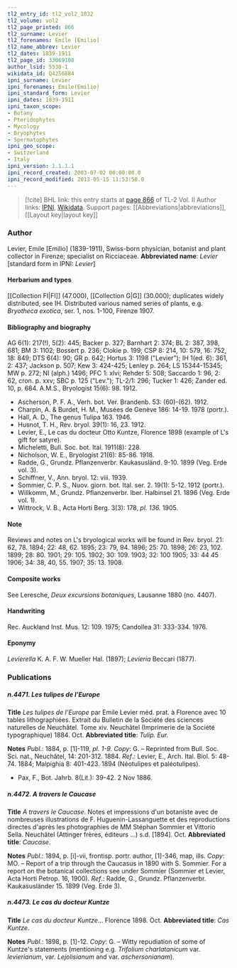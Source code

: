 ```yaml
---
tl2_entry_id: tl2_vol2_1032
tl2_volume: vol2
tl2_page_printed: 866
tl2_surname: Levier
tl2_forenames: Emile [Emilio]
tl2_name_abbrev: Levier
tl2_dates: 1839-1911
tl2_page_id: 33069108
author_lsid: 5530-1
wikidata_id: Q4256884
ipni_surname: Levier
ipni_forenames: Emile(Emilio)
ipni_standard_form: Levier
ipni_dates: 1839-1911
ipni_taxon_scope: 
- Botany
- Pteridophytes
- Mycology
- Bryophytes
- Spermatophytes
ipni_geo_scope: 
- Switzerland
- Italy
ipni_version: 1.1.1.1
ipni_record_created: 2003-07-02 00:00:00.0
ipni_record_modified: 2013-05-15 11:53:58.0
---
```


> [!cite] BHL link: this entry starts at [page 866](https://www.biodiversitylibrary.org/page/33069108) of TL-2 Vol. II
> Author links: [IPNI](https://www.ipni.org/a/5530-1), [Wikidata](https://www.wikidata.org/wiki/Q4256884). Support pages: [[Abbreviations|abbreviations]], [[Layout key|layout key]]

### Author

Levier, Emile \[Emilio\] (1839-1911), Swiss-born physician, botanist and plant collector in Firenze; specialist on Ricciaceae. 
**Abbreviated name**: *Levier* \[standard form in IPNI: *Levier*\]

#### Herbarium and types

[[Collection FI|FI]] (47.000), [[Collection G|G]] (30.000); duplicates widely distributed, see IH. Distributed various named series of plants, e.g. *Bryotheca exotica*, ser. 1, nos. 1-100, Firenze 1907.

#### Bibliography and biography

AG 6(1): 217(!), 5(2): 445; Backer p. 327; Barnhart 2: 374; BL 2: 387, 398, 681; BM 3: 1102; Bossert p. 236; Clokie p. 199; CSP 8: 214, 10: 579, 16: 752, 18: 849; DTS 6(4): 90; GR p. 642; Hortus 3: 1198 ("Levier"); IH 1(ed. 6): 361, 2: 437; Jackson p. 507; Kew 3: 424-425; Lenley p. 264; LS 15344-15345; MW p. 272; NI (alph.) 1496; PFC 1: xlvi; Rehder 5: 508; Saccardo 1: 96, 2: 62, cron. p. xxv; SBC p. 125 ("Lev."); TL-2/1: 296; Tucker 1: 426; Zander ed. 10, p. 684. A.M.S., Bryologist 15(6): 98. 1912.
- Ascherson, P. F. A., Verh. bot. Ver. Brandenb. 53: (60)-(62). 1912.
- Charpin, A. & Burdet, H. M., Musées de Genève 186: 14-19. 1978 (portr.).
- Hall, A. D., The genus Tulipa 163. 1946.
- Husnot, T. H., Rev. bryol. 39(1): 16, 23. 1912.
- Levier, E., Le cas du docteur Otto Kuntze, Florence 1898 (example of L's gift for satyre).
- Micheletti, Bull. Soc. bot. Ital. 1911(8): 228.
- Nicholson, W. E., Bryologist 21(6): 85-86. 1918.
- Radde, G., Grundz. Pflanzenverbr. Kaukasusländ. 9-10. 1899 (Veg. Erde vol. 3).
- Schiffner, V., Ann. bryol. 12: viii. 1939.
- Sommier, C. P. S., Nuov. giorn. bot. Ital. ser. 2. 19(1): 5-12. 1912 (portr.).
- Willkomm, M., Grundz. Pflanzenverbr. Iber. Halbinsel 21. 1896 (Veg. Erde vol. 1).
- Wittrock, V. B., Acta Horti Berg. 3(3): 178, *pl. 136.* 1905.

#### Note

Reviews and notes on L's bryological works will be found in Rev. bryol. 21: 62, 78. 1894; 22: 48, 62. 1895; 23: 79, 94. 1896; 25: 70. 1898; 26: 23, 102. 1899; 28: 80. 1901; 29: 105. 1902; 30: 109. 1903; 32: 100 1905; 33: 44 45 1906; 34: 38, 40, 55. 1907; 35: 13. 1908.

#### Composite works

See Leresche, *Deux excursions botaniques*, Lausanne 1880 (no. 4407).

#### Handwriting

Rec. Auckland Inst. Mus. 12: 109. 1975; Candollea 31: 333-334. 1976.

#### Eponymy

*Levierella* K. A. F. W. Mueller Hal. (1897); *Levieria* Beccari (1877).

### Publications

##### n.4471. Les tulipes de l'Europe

**Title**
*Les tulipes de l'Europe* par Emile Levier méd. prat. à Florence avec 10 tables lithographiées. Extrait du Bulletin de la Société des sciences naturelles de Neuchâtel. Tome xiv. Neuchâtel (Imprimerie de la Société typographique) 1884. Oct.
**Abbreviated title**: *Tulip. Eur.*

**Notes**
*Publ*.: 1884, p. \[1\]-119, *pl. 1-9. Copy*: G. – Reprinted from Bull. Soc. Sci. nat., Neuchâtel, 14: 201-312. 1884.
*Ref*.: Levier, E., Arch. Ital. Biol. 5: 48-74. 1884; Malpighia 8: 401-423. 1894 (Néotulipes et paléotulipes).
- Pax, F., Bot. Jahrb. 8(Lit.): 39-42. 2 Nov 1886.

##### n.4472. A travers le Caucase

**Title**
*A travers le Caucase*. Notes et impressions d'un botaniste avec de nombreuses illustrations de F. Huguenin-Lassanguette et des reproductions directes d'après les photographies de MM Stéphan Sommier et Vittorio Sella. Neuchâtel (Attinger frères, éditeurs ...) s.d. \[1894\]. Oct.
**Abbreviated title**: *Caucase*.

**Notes**
*Publ*.: 1894, p. \[i\]-vii, frontisp. portr. author, \[1\]-346, map, ills. *Copy*: MO. – Report of a trip through the Caucasus in 1890 with S. Sommier. For a report on the botanical collections see under Sommier (Sommier et Levier, Acta Horti Petrop. 16, 1900).
*Ref*.: Radde, G., Grundz. Pflanzenverbr. Kaukasusländer 15. 1899 (Veg. Erde 3).

##### n.4473. Le cas du docteur Kuntze

**Title**
*Le cas du docteur Kuntze*... Florence 1898. Oct.
**Abbreviated title**: *Cas Kuntze*.

**Notes**
*Publ*.: 1898, p. \[1\]-12. *Copy*: G. – Witty repudiation of some of Kuntze's statements (mentioning e.g. *Trifolium charlatanicum* var. *levierianum*, var. *Lejolisianum* and var. *aschersonianam*).

